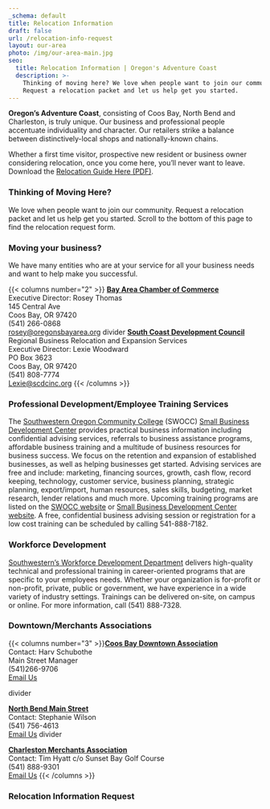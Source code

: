 ```yaml
---
_schema: default
title: Relocation Information
draft: false
url: /relocation-info-request
layout: our-area
photo: /img/our-area-main.jpg
seo:
  title: Relocation Information | Oregon's Adventure Coast
  description: >-
    Thinking of moving here? We love when people want to join our community.
    Request a relocation packet and let us help get you started.
---
```

**Oregon’s Adventure Coast**, consisting of Coos Bay, North Bend and Charleston, is truly unique. Our business and professional people accentuate individuality and character. Our retailers strike a balance between distinctively-local shops and nationally-known chains.

Whether a first time visitor, prospective new resident or business owner considering relocation, once you come here, you’ll never want to leave. Download the <a href="/img/Relocation-Guide.pdf" title="Coos Bay, North Bend, Charleston Relocation Guide PDF" target="_blank" rel="noopener">Relocation Guide Here (PDF)</a>.

### Thinking of Moving Here?

We love when people want to join our community. Request a relocation packet and let us help get you started. Scroll to the bottom of this page to find the relocation request form.

### Moving your business?

We have many entities who are at your service for all your business needs and want to help make you successful.

{{< columns number="2" >}}
[**Bay Area Chamber of Commerce**](http://coosbaynorthbendcharlestonchamber.com)<br>Executive Director: Rosey Thomas<br>145 Central Ave<br>Coos Bay, OR 97420<br>(541) 266-0868<br>[rosey@oregonsbayarea.org](mailto:rosey@oregonsbayarea.org)
divider
[**South Coast Development Council**](https://www.scdcinc.org)<br>Regional Business Relocation and Expansion Services<br>Executive Director: Lexie Woodward<br>PO Box 3623<br>Coos Bay, OR 97420<br>(541) 808-7774<br>  [Lexie@scdcinc.org](mailto:Lexie@scdcinc.org)
{{< /columns >}}

### Professional Development/Employee Training Services

The [Southwestern Oregon Community College](https://www.socc.edu) (SWOCC) [Small Business Development Center](https://oregonsbdc.org/centers/southwestern-sbdc/) provides practical business information including confidential advising services, referrals to business assistance programs, affordable business training and a multitude of business resources for business success.  We focus on the retention and expansion of established businesses, as well as helping businesses get started.  Advising services are free and include: marketing, financing sources, growth, cash flow, record keeping, technology, customer service, business planning, strategic planning, export/import, human resources, sales skills, budgeting, market research, lender relations and much more.  Upcoming training programs are listed on the [SWOCC website](https://www.socc.edu) or [Small Business Development Center website](https://oregonsbdc.org/centers/southwestern-sbdc/).  A free, confidential business advising session or registration for a low cost training can be scheduled by calling 541-888-7182.

### Workforce Development

[Southwestern’s Workforce Development Department](https://www.socc.edu) delivers high-quality technical and professional training in career-oriented programs that are specific to your employees needs. Whether your organization is for-profit or non-profit, private, public or government, we have experience in a wide variety of industry settings. Trainings can be delivered on-site, on campus or online. For more information, call (541) 888-7328.

### Downtown/Merchants Associations

{{< columns number="3" >}}[**Coos Bay Downtown Association**](http://coosbaydowntown.org)<br>Contact: Harv Schubothe<br>Main Street Manager<br>(541)266-9706 <br>[Email Us](mailto:mainstreetmanager@coosbaydowntown.com)

divider

[**North Bend Main Street**](https://www.northbendoregon.us/pview.aspx?id=55034&catid=25)<br>Contact: Stephanie Wilson<br>(541) 756-4613<br>[Email Us](mailto:swilson@northbendcity.org)
divider


[**Charleston Merchants Association**](https://charlestonoregonmerchants.com)<br>Contact: Tim Hyatt c/o Sunset Bay Golf Course<br>(541) 888-9301<br>[Email Us](mailto:charliemerchants@gmail.com)
{{< /columns >}} &nbsp;

### Relocation Information Request

&nbsp;

&nbsp;

&nbsp;